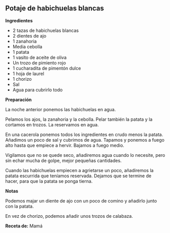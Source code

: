 ## Potaje de habichuelas blancas

**Ingredientes**

- 2 tazas de habichuelas blancas
- 2 dientes de ajo
- 1 zanahoria
- Media cebolla
- 1 patata
- 1 vasito de aceite de oliva
- Un trozo de pimiento rojo
- 1 cucharadita de pimentón dulce
- 1 hoja de laurel
- 1 chorizo
- Sal
- Agua para cubrirlo todo

**Preparación**

La noche anterior ponemos las habichuelas en agua.

Pelamos los ajos, la zanahoria y la cebolla. Pelar también la patata y la cortamos en trozos. La reservamos en agua.

En una cacerola ponemos todos los ingredientes en crudo menos la patata. Añadimos un poco de sal y cubrimos de agua. Tapamos y ponemos a fuego alto hasta que empiece a hervir. Bajamos a fuego medio.

Vigilamos que no se quede seco, añadiremos agua cuando lo necesite, pero sin echar mucha de golpe, mejor pequeñas cantidades.

Cuando las habichuelas empiecen a agrietarse un poco, añadiremos la patata escurrida que teníamos reservada. Dejamos que se termine de hacer, para que la patata se ponga tierna.

**Notas**

Podemos majar un diente de ajo con un poco de comino y añadirlo junto con la patata.

En vez de chorizo, podemos añadir unos trozos de calabaza.

**Receta de:** Mamá
